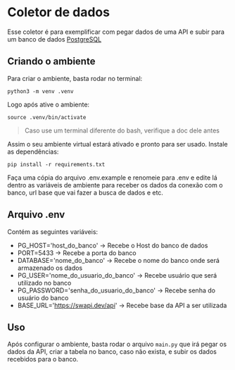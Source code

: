 # Coletor de dados

Esse coletor é para exemplificar com pegar dados de uma API e subir para um banco de dados [PostgreSQL](https://www.postgresql.org)

## Criando o ambiente

Para criar o ambiente, basta rodar no terminal:

```shell
python3 -m venv .venv
```

Logo após ative o ambiente:

```shell
source .venv/bin/activate
```

> Caso use um terminal diferente do bash, verifique a doc dele antes

Assim o seu ambiente virtual estará ativado e pronto para ser usado.
Instale as dependências:

```shell
pip install -r requirements.txt
```

Faça uma cópia do arquivo .env.example e renomeie para .env e edite lá dentro as variáveis de ambiente para receber os dados da conexão com o banco, url base que vai fazer a busca de dados e etc.

## Arquivo .env

Contém as seguintes variáveis:

* PG_HOST='host_do_banco' -> Recebe o Host do banco de dados  
* PORT=5433 -> Recebe a porta do banco  
* DATABASE='nome_do_banco' -> Recebe o nome do banco onde será armazenado os dados  
* PG_USER='nome_do_usuario_do_banco' -> Recebe usuário que será utilizado no banco  
* PG_PASSWORD='senha_do_usuario_do_banco' -> Recebe senha do usuário do banco  
* BASE_URL='https://swapi.dev/api' -> Recebe base da API a ser utilizada  

## Uso

Após configurar o ambiente, basta rodar o arquivo `main.py` que irá pegar os dados da API, criar a tabela no banco, caso não exista, e subir os dados recebidos para o banco.

